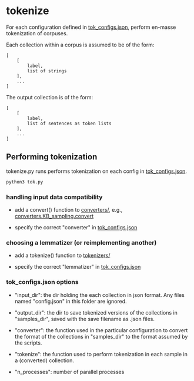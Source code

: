 # tokenize

For each configuration defined in [tok_configs.json](tok_configs.json), perform en-masse tokenization of corpuses.

Each collection within a corpus is assumed to be of the form:

```
[
    [
        label,
        list of strings
    ],
    ...
]
```

The output collection is of the form:

```
[
    [
        label,
        list of sentences as token lists
    ],
    ...
]
```

## Performing tokenization

tokenize.py runs performs tokenization on each config in [tok_configs.json](tok_configs.json).

```python
python3 tok.py
```

### handling input data compatibility

* add a convert() function to [converters/](converters/), e.g., [converters.KB_sampling.convert](converters/KB_sampling.py)

* specify the correct "converter" in [tok_configs.json](tok_configs.json)

### choosing a lemmatizer (or reimplementing another)

* add a tokenize() function to [tokenizers/](tokenizers/spacy_tokenizer.py)

* specify the correct "lemmatizer" in [tok_configs.json](tok_configs.json)


### tok_configs.json options

* "input_dir": the dir holding the each collection in json format. Any files named "config.json" in this folder are ignored. 

* "output_dir": the dir to save tokenized versions of the collections in "samples_dir", saved with the save filename as .json files.

* "converter": the function used in the particular configuration to convert the format of the collections in "samples_dir" to the format assumed by the scripts.

* "tokenize": the function used to perform tokenization in each sample in a (converted) collection.

* "n_processes": number of parallel processes
